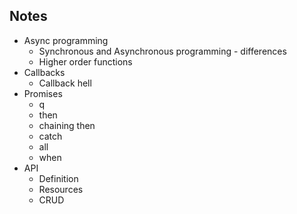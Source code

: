## Notes

* Async programming
  * Synchronous and Asynchronous programming - differences
  * Higher order functions
* Callbacks
  * Callback hell
* Promises
  * q
  * then
  * chaining then
  * catch
  * all
  * when
* API
  * Definition
  * Resources
  * CRUD
